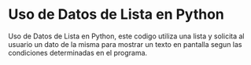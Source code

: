 # Uso de Datos de Lista en Python
Uso de Datos de Lista en Python, este codigo utiliza una lista y solicita al usuario un dato de la misma para mostrar un texto en pantalla segun las condiciones determinadas en el programa.